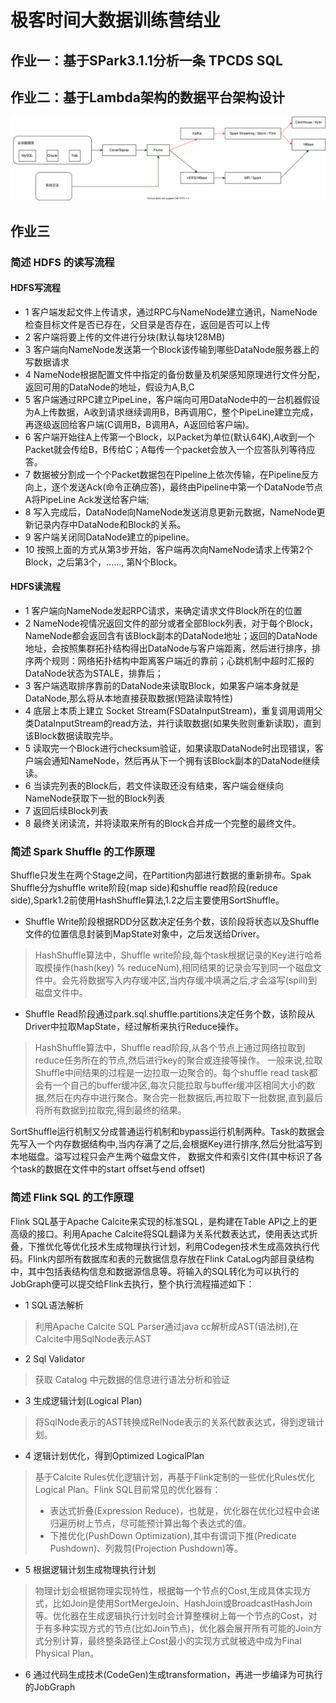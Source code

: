 # 极客时间大数据训练营结业
## 作业一：基于SPark3.1.1分析一条 TPCDS SQL
## 作业二：基于Lambda架构的数据平台架构设计
![](Lambda.svg)
## 作业三
### 简述 HDFS 的读写流程
#### HDFS写流程
- 1 客户端发起文件上传请求，通过RPC与NameNode建立通讯，NameNode检查目标文件是否已存在，父目录是否存在，返回是否可以上传
- 2 客户端将要上传的文件进行分块(默认每块128MB)
- 3 客户端向NameNode发送第一个Block该传输到哪些DataNode服务器上的写数据请求
- 4 NameNode根据配置文件中指定的备份数量及机架感知原理进行文件分配，返回可用的DataNode的地址，假设为A,B,C
- 5 客户端通过RPC建立PipeLine，客户端向可用DataNode中的一台机器假设为A上传数据，A收到请求继续调用B，B再调用C，整个PipeLine建立完成，再逐级返回给客户端(C调用B，B调用A，A返回给客户端)。
- 6 客户端开始往A上传第一个Block，以Packet为单位(默认64K),A收到一个Packet就会传给B，B传给C；A每传一个packet会放入一个应答队列等待应答。
- 7 数据被分割成一个个Packet数据包在Pipeline上依次传输，在Pipeline反方向上，逐个发送Ack(命令正确应答)，最终由Pipeline中第一个DataNode节点A将PipeLine Ack发送给客户端;
- 8 写入完成后，DataNode向NameNode发送消息更新元数据，NameNode更新记录内存中DataNode和Block的关系。
- 9 客户端关闭同DataNode建立的pipeline。
- 10 按照上面的方式从第3步开始，客户端再次向NameNode请求上传第2个Block，之后第3个，......, 第N个Block。 

#### HDFS读流程
- 1 客户端向NameNode发起RPC请求，来确定请求文件Block所在的位置
- 2 NameNode视情况返回文件的部分或者全部Block列表，对于每个Block，NameNode都会返回含有该Block副本的DataNode地址；返回的DataNode地址，会按照集群拓扑结构得出DataNode与客户端距离，然后进行排序，排序两个规则：网络拓扑结构中距离客户端近的靠前；心跳机制中超时汇报的DataNode状态为STALE，排靠后；
- 3 客户端选取排序靠前的DataNode来读取Block，如果客户端本身就是DataNode,那么将从本地直接获取数据(短路读取特性)
- 4 底层上本质上建立 Socket Stream(FSDataInputStream)，重复调用调用父类DataInputStream的read方法，并行读取数据(如果失败则重新读取)，直到该Block数据读取完毕。
- 5 读取完一个Block进行checksum验证，如果读取DataNode时出现错误，客户端会通知NameNode，然后再从下一个拥有该Block副本的DataNode继续读。
- 6 当读完列表的Block后，若文件读取还没有结束，客户端会继续向NameNode获取下一批的Block列表
- 7 返回后续Block列表
- 8 最终关闭读流，并将读取来所有的Block合并成一个完整的最终文件。

### 简述 Spark Shuffle 的工作原理
Shuffle只发生在两个Stage之间，在Partition内部进行数据的重新排布。Spak Shuffle分为shuffle write阶段(map side)和shuffle read阶段(reduce side),Spark1.2前使用HashShuffle算法,1.2之后主要使用SortShuffle。
- Shuffle Write阶段根据RDD分区数决定任务个数，该阶段将状态以及Shuffle文件的位置信息封装到MapState对象中，之后发送给Driver。
> HashShuffle算法中，Shuffle write阶段,每个task根据记录的Key进行哈希取模操作(hash(key) % reduceNum),相同结果的记录会写到同一个磁盘文件中。会先将数据写入内存缓冲区,当内存缓冲填满之后,才会溢写(spill)到磁盘文件中。
- Shuffle Read阶段通过park.sql.shuffle.partitions决定任务个数，该阶段从Driver中拉取MapState，经过解析来执行Reduce操作。
> HashShuffle算法中，Shuffle read阶段,从各个节点上通过网络拉取到reduce任务所在的节点,然后进行key的聚合或连接等操作。 一般来说,拉取Shuffle中间结果的过程是一边拉取一边聚合的。每个shuffle read task都会有一个自己的buffer缓冲区,每次只能拉取与buffer缓冲区相同大小的数据,然后在内存中进行聚合。聚合完一批数据后,再拉取下一批数据,直到最后将所有数据到拉取完,得到最终的结果。

SortShuffle运行机制又分成普通运行机制和bypass运行机制两种。Task的数据会先写入一个内存数据结构中,当内存满了之后,会根据Key进行排序,然后分批溢写到本地磁盘。溢写过程只会产生两个磁盘文件， 数据文件和索引文件(其中标识了各个task的数据在文件中的start offset与end offset)
### 简述 Flink SQL 的工作原理
Flink SQL基于Apache Calcite来实现的标准SQL，是构建在Table API之上的更高级的接口。利用Apache Calcite将SQL翻译为关系代数表达式，使用表达式折叠，下推优化等优化技术生成物理执行计划，利用Codegen技术生成高效执行代码。Flink内部所有数据库和表的元数据信息存放在Flink CataLog内部目录结构中，其中包括表结构信息和数据源信息等。将输入的SQL转化为可以执行的JobGraph便可以提交给Flink去执行，整个执行流程描述如下：
- 1 SQL语法解析
> 利用Apache Calcite SQL Parser通过java cc解析成AST(语法树),在Calcite中用SqlNode表示AST
- 2 Sql Validator
> 获取 Catalog 中元数据的信息进行语法分析和验证
- 3 生成逻辑计划(Logical Plan)
> 将SqlNode表示的AST转换成RelNode表示的关系代数表达式，得到逻辑计划。
- 4 逻辑计划优化，得到Optimized LogicalPlan
> 基于Calcite Rules优化逻辑计划，再基于Flink定制的一些优化Rules优化Logical Plan。Flink SQL目前常见的优化器有：
> - 表达式折叠(Expression Reduce)，也就是，优化器在优化过程中会递归遍历树上节点，尽可能预计算出每个表达式的值。
> - 下推优化(PushDown Optimization),其中有谓词下推(Predicate Pushdown)、列裁剪(Projection Pushdown)等。

- 5 根据逻辑计划生成物理执行计划
> 物理计划会根据物理实现特性，根据每一个节点的Cost,生成具体实现方式，比如Join是使用SortMergeJoin、HashJoin或BroadcastHashJoin等。优化器在生成逻辑执行计划时会计算整棵树上每一个节点的Cost，对于有多种实现方式的节点(比如Join节点)，优化器会展开所有可能的Join方式分别计算，最终整条路径上Cost最小的实现方式就被选中成为Final Physical Plan。
- 6 通过代码生成技术(CodeGen)生成transformation，再进一步编译为可执行的JobGraph


